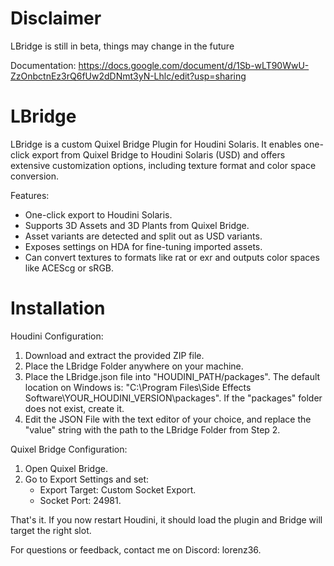 # Disclaimer
LBridge is still in beta, things may change in the future

Documentation: https://docs.google.com/document/d/1Sb-wLT90WwU-ZzOnbctnEz3rQ6fUw2dDNmt3yN-Lhlc/edit?usp=sharing

# LBridge
LBridge is a custom Quixel Bridge Plugin for Houdini Solaris. It enables one-click export from Quixel Bridge to Houdini Solaris (USD) and offers extensive customization options, including texture format and color space conversion.

Features:
- One-click export to Houdini Solaris.
- Supports 3D Assets and 3D Plants from Quixel Bridge.
- Asset variants are detected and split out as USD variants.
- Exposes settings on HDA for fine-tuning imported assets.
- Can convert textures to formats like rat or exr and outputs color spaces like ACEScg or sRGB.

# Installation
Houdini Configuration:

1. Download and extract the provided ZIP file.
2. Place the LBridge Folder anywhere on your machine.
3. Place the LBridge.json file into "HOUDINI_PATH/packages". 
   The default location on Windows is:
   "C:\Program Files\Side Effects Software\YOUR_HOUDINI_VERSION\packages". 
   If the "packages" folder does not exist, create it.
4. Edit the JSON File with the text editor of your choice, and replace the "value" string with the path to the LBridge Folder from Step 2.

Quixel Bridge Configuration:

1. Open Quixel Bridge.
2. Go to Export Settings and set:
   - Export Target: Custom Socket Export.
   - Socket Port: 24981.


That's it. If you now restart Houdini, it should load the plugin and Bridge will target the right slot.


For questions or feedback, contact me on Discord: lorenz36.
